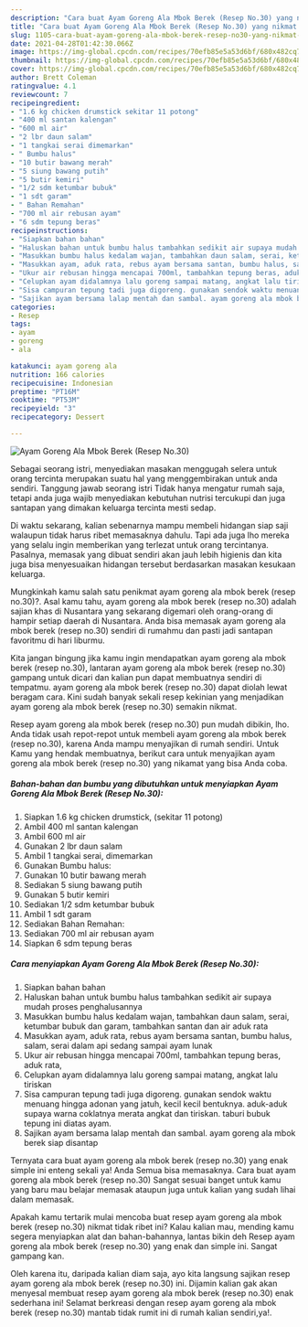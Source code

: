 ```yaml
---
description: "Cara buat Ayam Goreng Ala Mbok Berek (Resep No.30) yang nikmat dan Mudah Dibuat"
title: "Cara buat Ayam Goreng Ala Mbok Berek (Resep No.30) yang nikmat dan Mudah Dibuat"
slug: 1105-cara-buat-ayam-goreng-ala-mbok-berek-resep-no30-yang-nikmat-dan-mudah-dibuat
date: 2021-04-28T01:42:30.066Z
image: https://img-global.cpcdn.com/recipes/70efb85e5a53d6bf/680x482cq70/ayam-goreng-ala-mbok-berek-resep-no30-foto-resep-utama.jpg
thumbnail: https://img-global.cpcdn.com/recipes/70efb85e5a53d6bf/680x482cq70/ayam-goreng-ala-mbok-berek-resep-no30-foto-resep-utama.jpg
cover: https://img-global.cpcdn.com/recipes/70efb85e5a53d6bf/680x482cq70/ayam-goreng-ala-mbok-berek-resep-no30-foto-resep-utama.jpg
author: Brett Coleman
ratingvalue: 4.1
reviewcount: 7
recipeingredient:
- "1.6 kg chicken drumstick sekitar 11 potong"
- "400 ml santan kalengan"
- "600 ml air"
- "2 lbr daun salam"
- "1 tangkai serai dimemarkan"
- " Bumbu halus"
- "10 butir bawang merah"
- "5 siung bawang putih"
- "5 butir kemiri"
- "1/2 sdm ketumbar bubuk"
- "1 sdt garam"
- " Bahan Remahan"
- "700 ml air rebusan ayam"
- "6 sdm tepung beras"
recipeinstructions:
- "Siapkan bahan bahan"
- "Haluskan bahan untuk bumbu halus tambahkan sedikit air supaya mudah proses penghalusannya"
- "Masukkan bumbu halus kedalam wajan, tambahkan daun salam, serai, ketumbar bubuk dan garam, tambahkan santan dan air aduk rata"
- "Masukkan ayam, aduk rata, rebus ayam bersama santan, bumbu halus, salam, serai dalam api sedang sampai ayam lunak"
- "Ukur air rebusan hingga mencapai 700ml, tambahkan tepung beras, aduk rata,"
- "Celupkan ayam didalamnya lalu goreng sampai matang, angkat lalu tiriskan"
- "Sisa campuran tepung tadi juga digoreng. gunakan sendok waktu menuang hingga adonan yang jatuh, kecil kecil bentuknya. aduk-aduk supaya warna coklatnya merata angkat dan tiriskan. taburi bubuk tepung ini diatas ayam."
- "Sajikan ayam bersama lalap mentah dan sambal. ayam goreng ala mbok berek siap disantap"
categories:
- Resep
tags:
- ayam
- goreng
- ala

katakunci: ayam goreng ala 
nutrition: 166 calories
recipecuisine: Indonesian
preptime: "PT16M"
cooktime: "PT53M"
recipeyield: "3"
recipecategory: Dessert

---
```



![Ayam Goreng Ala Mbok Berek (Resep No.30)](https://img-global.cpcdn.com/recipes/70efb85e5a53d6bf/680x482cq70/ayam-goreng-ala-mbok-berek-resep-no30-foto-resep-utama.jpg)

Sebagai seorang istri, menyediakan masakan menggugah selera untuk orang tercinta merupakan suatu hal yang menggembirakan untuk anda sendiri. Tanggung jawab seorang istri Tidak hanya mengatur rumah saja, tetapi anda juga wajib menyediakan kebutuhan nutrisi tercukupi dan juga santapan yang dimakan keluarga tercinta mesti sedap.

Di waktu  sekarang, kalian sebenarnya mampu membeli hidangan siap saji walaupun tidak harus ribet memasaknya dahulu. Tapi ada juga lho mereka yang selalu ingin memberikan yang terlezat untuk orang tercintanya. Pasalnya, memasak yang dibuat sendiri akan jauh lebih higienis dan kita juga bisa menyesuaikan hidangan tersebut berdasarkan masakan kesukaan keluarga. 



Mungkinkah kamu salah satu penikmat ayam goreng ala mbok berek (resep no.30)?. Asal kamu tahu, ayam goreng ala mbok berek (resep no.30) adalah sajian khas di Nusantara yang sekarang digemari oleh orang-orang di hampir setiap daerah di Nusantara. Anda bisa memasak ayam goreng ala mbok berek (resep no.30) sendiri di rumahmu dan pasti jadi santapan favoritmu di hari liburmu.

Kita jangan bingung jika kamu ingin mendapatkan ayam goreng ala mbok berek (resep no.30), lantaran ayam goreng ala mbok berek (resep no.30) gampang untuk dicari dan kalian pun dapat membuatnya sendiri di tempatmu. ayam goreng ala mbok berek (resep no.30) dapat diolah lewat beragam cara. Kini sudah banyak sekali resep kekinian yang menjadikan ayam goreng ala mbok berek (resep no.30) semakin nikmat.

Resep ayam goreng ala mbok berek (resep no.30) pun mudah dibikin, lho. Anda tidak usah repot-repot untuk membeli ayam goreng ala mbok berek (resep no.30), karena Anda mampu menyajikan di rumah sendiri. Untuk Kamu yang hendak membuatnya, berikut cara untuk menyajikan ayam goreng ala mbok berek (resep no.30) yang nikamat yang bisa Anda coba.

<!--inarticleads1-->

##### Bahan-bahan dan bumbu yang dibutuhkan untuk menyiapkan Ayam Goreng Ala Mbok Berek (Resep No.30):

1. Siapkan 1.6 kg chicken drumstick, (sekitar 11 potong)
1. Ambil 400 ml santan kalengan
1. Ambil 600 ml air
1. Gunakan 2 lbr daun salam
1. Ambil 1 tangkai serai, dimemarkan
1. Gunakan  Bumbu halus:
1. Gunakan 10 butir bawang merah
1. Sediakan 5 siung bawang putih
1. Gunakan 5 butir kemiri
1. Sediakan 1/2 sdm ketumbar bubuk
1. Ambil 1 sdt garam
1. Sediakan  Bahan Remahan:
1. Sediakan 700 ml air rebusan ayam
1. Siapkan 6 sdm tepung beras




<!--inarticleads2-->

##### Cara menyiapkan Ayam Goreng Ala Mbok Berek (Resep No.30):

1. Siapkan bahan bahan
1. Haluskan bahan untuk bumbu halus tambahkan sedikit air supaya mudah proses penghalusannya
1. Masukkan bumbu halus kedalam wajan, tambahkan daun salam, serai, ketumbar bubuk dan garam, tambahkan santan dan air aduk rata
1. Masukkan ayam, aduk rata, rebus ayam bersama santan, bumbu halus, salam, serai dalam api sedang sampai ayam lunak
1. Ukur air rebusan hingga mencapai 700ml, tambahkan tepung beras, aduk rata,
1. Celupkan ayam didalamnya lalu goreng sampai matang, angkat lalu tiriskan
1. Sisa campuran tepung tadi juga digoreng. gunakan sendok waktu menuang hingga adonan yang jatuh, kecil kecil bentuknya. aduk-aduk supaya warna coklatnya merata angkat dan tiriskan. taburi bubuk tepung ini diatas ayam.
1. Sajikan ayam bersama lalap mentah dan sambal. ayam goreng ala mbok berek siap disantap




Ternyata cara buat ayam goreng ala mbok berek (resep no.30) yang enak simple ini enteng sekali ya! Anda Semua bisa memasaknya. Cara buat ayam goreng ala mbok berek (resep no.30) Sangat sesuai banget untuk kamu yang baru mau belajar memasak ataupun juga untuk kalian yang sudah lihai dalam memasak.

Apakah kamu tertarik mulai mencoba buat resep ayam goreng ala mbok berek (resep no.30) nikmat tidak ribet ini? Kalau kalian mau, mending kamu segera menyiapkan alat dan bahan-bahannya, lantas bikin deh Resep ayam goreng ala mbok berek (resep no.30) yang enak dan simple ini. Sangat gampang kan. 

Oleh karena itu, daripada kalian diam saja, ayo kita langsung sajikan resep ayam goreng ala mbok berek (resep no.30) ini. Dijamin kalian gak akan menyesal membuat resep ayam goreng ala mbok berek (resep no.30) enak sederhana ini! Selamat berkreasi dengan resep ayam goreng ala mbok berek (resep no.30) mantab tidak rumit ini di rumah kalian sendiri,ya!.

